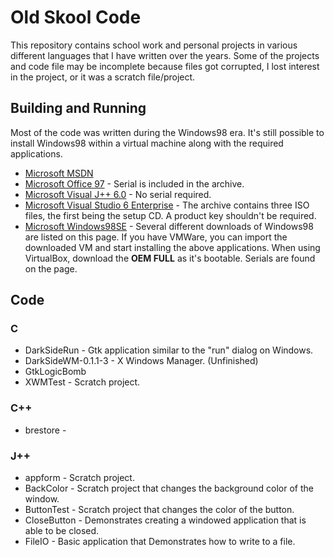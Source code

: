 # Old Skool Code
This repository contains school work and personal projects in various different languages that I have written over the years. Some of the projects and code file may be incomplete because files got corrupted, I lost interest in the project, or it was a scratch file/project.

## Building and Running
Most of the code was written during the Windows98 era. It's still possible to install Windows98 within a virtual machine along with the required applications.

- [Microsoft MSDN](https://winworldpc.com/product/msdn/vs-60)
- [Microsoft Office 97](https://winworldpc.com/product/microsoft-office/97-98) - Serial is included in the archive.
- [Microsoft Visual J++ 6.0](https://winworldpc.com/product/visual-j/60) - No serial required.
- [Microsoft Visual Studio 6 Enterprise](https://winworldpc.com/product/microsoft-visual-stu/60) - The archive contains three ISO files, the first being the setup CD. A product key shouldn't be required.
- [Microsoft Windows98SE](https://winworldpc.com/product/windows-98/98-second-edition) - Several different downloads of Windows98 are listed on this page. If you have VMWare, you can import the downloaded VM and start installing the above applications. When using VirtualBox, download the **OEM FULL** as it's bootable. Serials are found on the page.

## Code

### C
- DarkSideRun - Gtk application similar to the "run" dialog on Windows.
- DarkSideWM-0.1.1-3 - X Windows Manager. (Unfinished)
- GtkLogicBomb
- XWMTest - Scratch project.

### C++
- brestore - 

### J++
- appform - Scratch project.
- BackColor - Scratch project that changes the background color of the window.
- ButtonTest - Scratch project that changes the color of the button.
- CloseButton - Demonstrates creating a windowed application that is able to be closed.
- FileIO - Basic application that Demonstrates how to write to a file.
